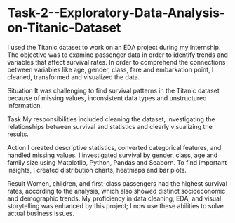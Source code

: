 # Task-2--Exploratory-Data-Analysis-on-Titanic-Dataset
I used the Titanic dataset to work on an EDA project during my internship. The objective was to examine passenger data in order to identify trends and variables that affect survival rates. In order to comprehend the connections between variables like age, gender, class, fare and embarkation point, I cleaned, transformed and visualized the data.

Situation
It was challenging to find survival patterns in the Titanic dataset because of missing values, inconsistent data types and unstructured information.

Task
My responsibilities included cleaning the dataset, investigating the relationships between survival and statistics and clearly visualizing the results.

Action
I created descriptive statistics, converted categorical features, and handled missing values. I investigated survival by gender, class, age and family size using Matplotlib, Python, Pandas and Seaborn. To find important insights, I created distribution charts, heatmaps and bar plots.

Result
Women, children, and first-class passengers had the highest survival rates, according to the analysis, which also showed distinct socioeconomic and demographic trends. My proficiency in data cleaning, EDA, and visual storytelling was enhanced by this project; I now use these abilities to solve actual business issues.
